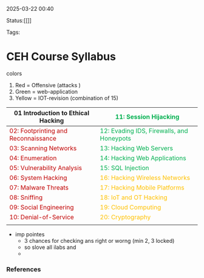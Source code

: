 2025-03-22 00:40

Status:[[]]

Tags:

# CEH Course Syllabus



 



colors 
1. Red = Offensive (attacks )
2. Green = web-application 
3. Yellow = IOT-revision (combination of 15) 

| 01 Introduction to Ethical Hacking                                             | <span style="color:rgb(0, 176, 80)">11: Session Hijacking</span> <br>                     |
| ------------------------------------------------------------------------------ | ----------------------------------------------------------------------------------------- |
| <span style="color:rgb(192, 0, 0)">02: Footprinting and Reconnaissance </span> | <span style="color:rgb(0, 176, 80)">12: Evading IDS, Firewalls, and Honeypots <br></span> |
| <span style="color:rgb(192, 0, 0)">03: Scanning Networks</span>                | <span style="color:rgb(0, 176, 80)">13: Hacking Web Servers</span>                        |
| <span style="color:rgb(192, 0, 0)">04: Enumeration</span>                      | <span style="color:rgb(0, 176, 80)">14: Hacking Web Applications</span>                   |
| <span style="color:rgb(192, 0, 0)">05: Vulnerability Analysis</span>           | <span style="color:rgb(0, 176, 80)">15: SQL Injection</span>                              |
| <span style="color:rgb(192, 0, 0)">06: System Hacking</span>                   | <span style="color:rgb(255, 192, 0)">16: Hacking Wireless Networks</span>                 |
| <span style="color:rgb(192, 0, 0)">07: Malware Threats</span>                  | <span style="color:rgb(255, 192, 0)">17: Hacking Mobile Platforms</span>                  |
| <span style="color:rgb(192, 0, 0)">08: Sniffing</span>                         | <span style="color:rgb(255, 192, 0)">18: IoT and OT Hacking</span>                        |
| <span style="color:rgb(192, 0, 0)">09: Social Engineering</span>               | <span style="color:rgb(255, 192, 0)">19: Cloud Computing</span>                           |
| <span style="color:rgb(192, 0, 0)">10: Denial-of-Service</span>                | <span style="color:rgb(255, 192, 0)">20: Cryptography</span>                              |
|                                                                                |                                                                                           |


- imp pointes 
	- 3 chances for checking ans right or worng (min 2, 3 locked)
	- so slove all ilabs and 
	- 



### References
